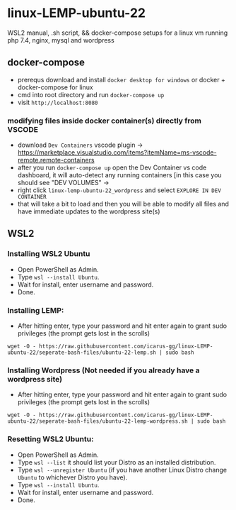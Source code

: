 # linux-LEMP-ubuntu-22
WSL2 manual, .sh script, && docker-compose setups for a linux vm running php 7.4, nginx, mysql and wordpress

## docker-compose
- prerequs download and install `docker desktop for windows` or docker + docker-compose for linux
- cmd into root directory and run `docker-compose up` 
- visit `http://localhost:8080` 

### modifying files inside docker container(s) directly from VSCODE
- download `Dev Containers` vscode plugin -> https://marketplace.visualstudio.com/items?itemName=ms-vscode-remote.remote-containers
- after you run `docker-compose up` open the Dev Container vs code dashboard, it will auto-detect any running containers [in this case you should see "DEV VOLUMES" -> 
- right click `linux-lemp-ubuntu-22_wordpress` and select `EXPLORE IN DEV CONTAINER`
- that will take a bit to load and then you will be able to modify all files and have immediate updates to the wordpress site(s)

## WSL2

### Installing WSL2 Ubuntu
- Open PowerShell as Admin.
- Type `wsl --install Ubuntu`.
- Wait for install, enter username and password.
- Done.

### Installing LEMP:
- After hitting enter, type your password and hit enter again to grant sudo privileges (the prompt gets lost in the scrolls)
```
wget -O - https://raw.githubusercontent.com/icarus-gg/linux-LEMP-ubuntu-22/seperate-bash-files/ubuntu-22-lemp.sh | sudo bash
```

### Installing Wordpress (Not needed if you already have a wordpress site)
- After hitting enter, type your password and hit enter again to grant sudo privileges (the prompt gets lost in the scrolls)
```
wget -O - https://raw.githubusercontent.com/icarus-gg/linux-LEMP-ubuntu-22/seperate-bash-files/ubuntu-22-lemp-wordpress.sh | sudo bash
```

### Resetting WSL2 Ubuntu:
- Open PowerShell as Admin.
- Type `wsl --list` it should list your Distro as an installed distribution.
- Type `wsl --unregister Ubuntu` (if you have another Linux Distro change `Ubuntu` to whichever Distro you have).
- Type `wsl --install Ubuntu`.
- Wait for install, enter username and password.
- Done.